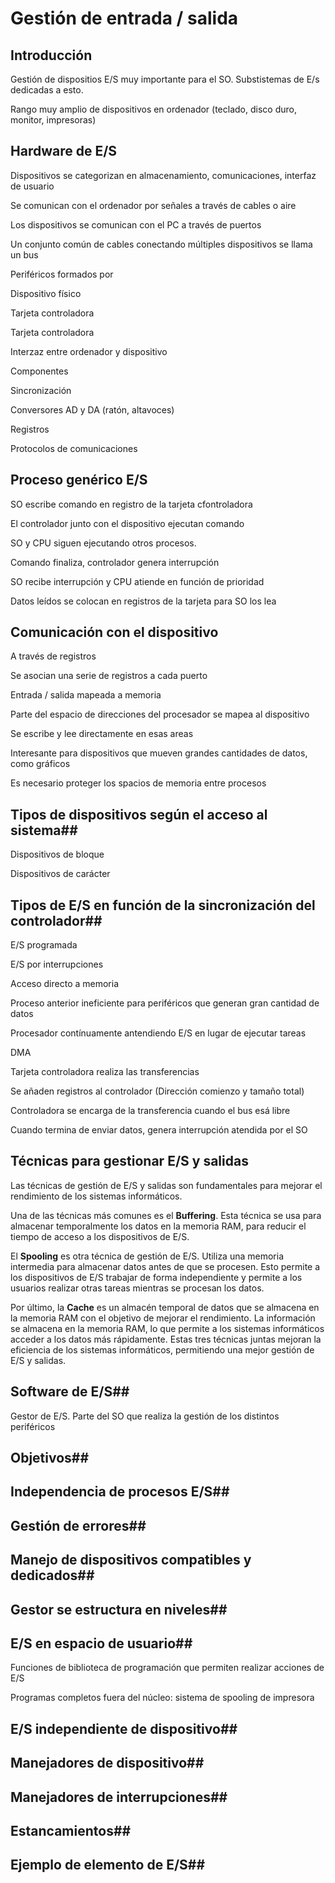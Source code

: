 # Gestión de entrada / salida

## Introducción

Gestión de dispositios E/S muy importante para el SO. Substistemas de
E/s dedicadas a esto.

Rango muy amplio de dispositivos en ordenador (teclado, disco duro,
monitor, impresoras)

## Hardware de E/S

Dispositivos se categorizan en almacenamiento, comunicaciones, interfaz
de usuario

Se comunican con el ordenador por señales a través de cables o aire

Los dispositivos se comunican con el PC a través de puertos

Un conjunto común de cables conectando múltiples dispositivos se llama
un bus

Periféricos formados por

Dispositivo físico

Tarjeta controladora

Tarjeta controladora

Interzaz entre ordenador y dispositivo

Componentes

Sincronización

Conversores AD y DA (ratón, altavoces)

Registros

Protocolos de comunicaciones

## Proceso genérico E/S

SO escribe comando en registro de la tarjeta cfontroladora

El controlador junto con el dispositivo ejecutan comando

SO y CPU siguen ejecutando otros procesos.

Comando finaliza, controlador genera interrupción

SO recibe interrupción y CPU atiende en función de prioridad

Datos leídos se colocan en registros de la tarjeta para SO los lea

## Comunicación con el dispositivo

A través de registros

Se asocian una serie de registros a cada puerto

Entrada / salida mapeada a memoria

Parte del espacio de direcciones del procesador se mapea al dispositivo

Se escribe y lee directamente en esas areas

Interesante para dispositivos que mueven grandes cantidades de datos,
como gráficos

Es necesario proteger los spacios de memoria entre procesos

## Tipos de dispositivos según el acceso al sistema##

Dispositivos de bloque

Dispositivos de carácter

## Tipos de E/S en función de la sincronización del controlador##

E/S programada

E/S por interrupciones

Acceso directo a memoria

Proceso anterior ineficiente para periféricos que generan gran cantidad
de datos

Procesador contínuamente antendiendo E/S en lugar de ejecutar tareas

DMA

Tarjeta controladora realiza las transferencias

Se añaden registros al controlador (Dirección comienzo y tamaño total)

Controladora se encarga de la transferencia cuando el bus esá libre

Cuando termina de enviar datos, genera interrupción atendida por el SO

## Técnicas para gestionar E/S y salidas

Las técnicas de gestión de E/S y salidas son fundamentales para mejorar el rendimiento de los sistemas informáticos.

Una de las técnicas más comunes es el **Buffering**. Esta técnica se usa para almacenar temporalmente los datos en la memoria RAM, para reducir el tiempo de acceso a los dispositivos de E/S.

El **Spooling** es otra técnica de gestión de E/S. Utiliza una memoria intermedia para almacenar datos antes de que se procesen. Esto permite a los dispositivos de E/S trabajar de forma independiente y permite a los usuarios realizar otras tareas mientras se procesan los datos.

Por último, la **Cache** es un almacén temporal de datos que se almacena en la memoria RAM con el objetivo de mejorar el rendimiento. La información se almacena en la memoria RAM, lo que permite a los sistemas informáticos acceder a los datos más rápidamente. Estas tres técnicas juntas mejoran la eficiencia de los sistemas informáticos, permitiendo una mejor gestión de E/S y salidas.

## Software de E/S##

Gestor de E/S. Parte del SO que realiza la gestión de los distintos
periféricos

## Objetivos##

## Independencia de procesos E/S##

## Gestión de errores##

## Manejo de dispositivos compatibles y dedicados##

## Gestor se estructura en niveles##

## E/S en espacio de usuario##

Funciones de biblioteca de programación que permiten realizar acciones
de E/S

Programas completos fuera del núcleo: sistema de spooling de impresora

## E/S independiente de dispositivo##

## Manejadores de dispositivo##

## Manejadores de interrupciones##

## Estancamientos##

## Ejemplo de elemento de E/S##
